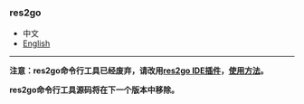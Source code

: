 ### res2go  

* 中文    
* [English](README.en-US.md)  

----

**注意：res2go命令行工具已经废弃，请改用[res2go IDE插件](https://github.com/ying32/res2go-ide-plugin)，[使用方法](https://gitee.com/ying32/govcl/wikis/pages?sort_id=2645001&doc_id=102420)。**   

**res2go命令行工具源码将在下一个版本中移除。**  
 